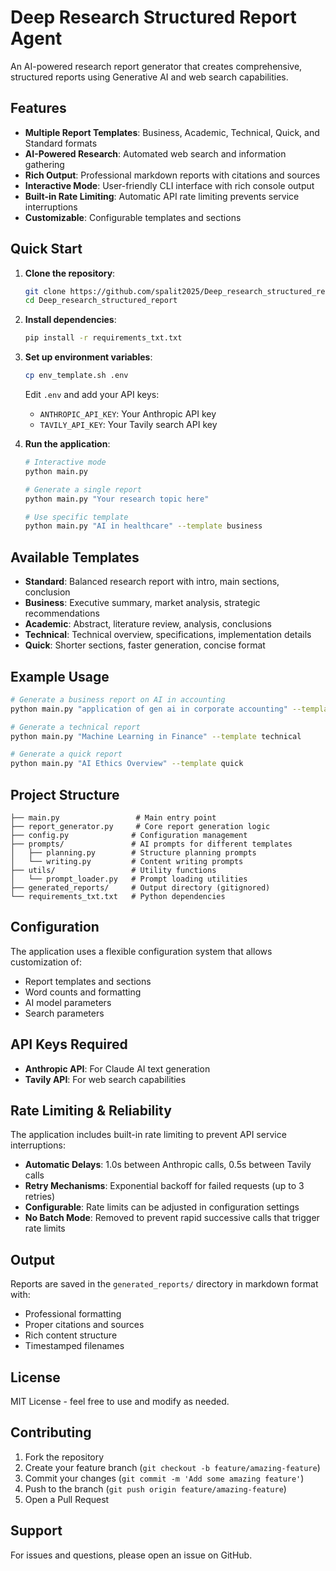 # Deep Research Structured Report Agent

An AI-powered research report generator that creates comprehensive, structured reports using Generative AI and web search capabilities.

## Features

- **Multiple Report Templates**: Business, Academic, Technical, Quick, and Standard formats
- **AI-Powered Research**: Automated web search and information gathering
- **Rich Output**: Professional markdown reports with citations and sources
- **Interactive Mode**: User-friendly CLI interface with rich console output
- **Built-in Rate Limiting**: Automatic API rate limiting prevents service interruptions
- **Customizable**: Configurable templates and sections

## Quick Start

1. **Clone the repository**:
   ```bash
   git clone https://github.com/spalit2025/Deep_research_structured_report.git
   cd Deep_research_structured_report
   ```

2. **Install dependencies**:
   ```bash
   pip install -r requirements_txt.txt
   ```

3. **Set up environment variables**:
   ```bash
   cp env_template.sh .env
   ```
   Edit `.env` and add your API keys:
   - `ANTHROPIC_API_KEY`: Your Anthropic API key
   - `TAVILY_API_KEY`: Your Tavily search API key

4. **Run the application**:
   ```bash
   # Interactive mode
   python main.py
   
   # Generate a single report
   python main.py "Your research topic here"
   
   # Use specific template
   python main.py "AI in healthcare" --template business
   ```

## Available Templates

- **Standard**: Balanced research report with intro, main sections, conclusion
- **Business**: Executive summary, market analysis, strategic recommendations
- **Academic**: Abstract, literature review, analysis, conclusions
- **Technical**: Technical overview, specifications, implementation details
- **Quick**: Shorter sections, faster generation, concise format

## Example Usage

```bash
# Generate a business report on AI in accounting
python main.py "application of gen ai in corporate accounting" --template business

# Generate a technical report
python main.py "Machine Learning in Finance" --template technical

# Generate a quick report
python main.py "AI Ethics Overview" --template quick
```

## Project Structure

```
├── main.py                 # Main entry point
├── report_generator.py     # Core report generation logic
├── config.py              # Configuration management
├── prompts/               # AI prompts for different templates
│   ├── planning.py        # Structure planning prompts
│   └── writing.py         # Content writing prompts
├── utils/                 # Utility functions
│   └── prompt_loader.py   # Prompt loading utilities
├── generated_reports/     # Output directory (gitignored)
└── requirements_txt.txt   # Python dependencies
```

## Configuration

The application uses a flexible configuration system that allows customization of:
- Report templates and sections
- Word counts and formatting
- AI model parameters
- Search parameters

## API Keys Required

- **Anthropic API**: For Claude AI text generation
- **Tavily API**: For web search capabilities

## Rate Limiting & Reliability

The application includes built-in rate limiting to prevent API service interruptions:

- **Automatic Delays**: 1.0s between Anthropic calls, 0.5s between Tavily calls
- **Retry Mechanisms**: Exponential backoff for failed requests (up to 3 retries)
- **Configurable**: Rate limits can be adjusted in configuration settings
- **No Batch Mode**: Removed to prevent rapid successive calls that trigger rate limits

## Output

Reports are saved in the `generated_reports/` directory in markdown format with:
- Professional formatting
- Proper citations and sources
- Rich content structure
- Timestamped filenames

## License

MIT License - feel free to use and modify as needed.

## Contributing

1. Fork the repository
2. Create your feature branch (`git checkout -b feature/amazing-feature`)
3. Commit your changes (`git commit -m 'Add some amazing feature'`)
4. Push to the branch (`git push origin feature/amazing-feature`)
5. Open a Pull Request

## Support

For issues and questions, please open an issue on GitHub. 